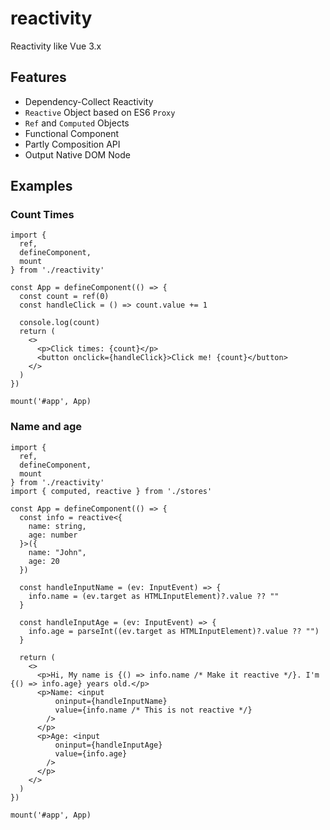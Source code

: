 # reactivity
Reactivity like Vue 3.x

## Features
- Dependency-Collect Reactivity
- `Reactive` Object based on ES6 `Proxy`
- `Ref` and `Computed` Objects
- Functional Component
- Partly Composition API
- Output Native DOM Node

## Examples
### Count Times
```tsx
import {
  ref,
  defineComponent,
  mount
} from './reactivity'

const App = defineComponent(() => {
  const count = ref(0)
  const handleClick = () => count.value += 1

  console.log(count)
  return (
    <>
      <p>Click times: {count}</p>
      <button onclick={handleClick}>Click me! {count}</button>
    </>
  )
})

mount('#app', App)
```

### Name and age
```tsx
import {
  ref,
  defineComponent,
  mount
} from './reactivity'
import { computed, reactive } from './stores'

const App = defineComponent(() => {
  const info = reactive<{
    name: string,
    age: number
  }>({
    name: "John",
    age: 20
  })

  const handleInputName = (ev: InputEvent) => {
    info.name = (ev.target as HTMLInputElement)?.value ?? ""
  }

  const handleInputAge = (ev: InputEvent) => {
    info.age = parseInt((ev.target as HTMLInputElement)?.value ?? "")
  }

  return (
    <>
      <p>Hi, My name is {() => info.name /* Make it reactive */}. I'm {() => info.age} years old.</p>
      <p>Name: <input 
          oninput={handleInputName}
          value={info.name /* This is not reactive */}
        />
      </p>
      <p>Age: <input 
          oninput={handleInputAge} 
          value={info.age}
        />
      </p>
    </>
  )
})

mount('#app', App)
```
